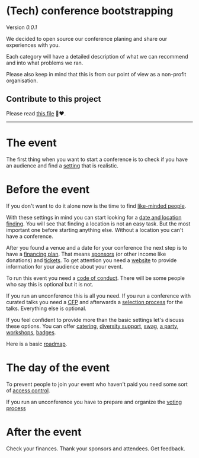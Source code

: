 # (Tech) conference bootstrapping

Version *0.0.1*

We decided to open source our conference planing and share our experiences with you.

Each category will have a detailed description of what we can recommend and into what problems we ran.

Please also keep in mind that this is from our point of view as a non-profit organisation.

## Contribute to this project

Please read [this file](HOW_TO_CONTRIBUTE.md) 🎉❤️.

--------------
# The event

The first thing when you want to start a conference is to check if you have an audience and find a [setting](settings.md) that is realistic.

# Before the event

If you don't want to do it alone now is the time to find [like-minded people](team.md).

With these settings in mind you can start looking for a [date and location finding](location.md). You will see that finding a location is not an easy task. But the most important one before starting anything else. Without a location you can't have a conference.

After you found a venue and a date for your conference the next step is to have a [financing plan](finance.md). That means [sponsors](sponsoring.md) (or other income like donations) and [tickets](tickets.md). To get attention you need a [website](website.md) to provide information for your audience about your event.

To run this event you need a [code of conduct](coc.md). There will be some people who say this is optional but it is not.

If you run an unconference this is all you need. If you run a conference with curated talks you need a [CFP](cfp.md) and afterwards a [selection process](talkSelection.md) for the talks. Everything else is optional.

If you feel confident to provide more than the basic settings let's discuss these options. You can offer [catering](catering.md), [diversity support](diversitySupport.md), [swag](swag.md), [a party](party.md), [workshops](workshops.md̨), [badges](badges.md).

Here is a basic [roadmap](roadmap.md).

# The day of the event

To prevent people to join your event who haven't paid you need some sort of [access control](accessControl.md).

If you run an unconference you have to prepare and organize the [voting process](voting.md)

# After the event

Check your finances. Thank your sponsors and attendees. Get feedback.
